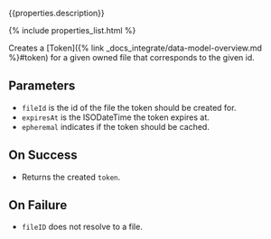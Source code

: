 {{properties.description}}

{% include properties_list.html %}

Creates a [Token]({% link _docs_integrate/data-model-overview.md %}#token) for a given owned file that
corresponds to the given id.

## Parameters

- `fileId` is the id of the file the token should be created for.
- `expiresAt` is the ISODateTime the token expires at.
- `epheremal` indicates if the token should be cached.

## On Success

- Returns the created `token`.

## On Failure

- `fileID` does not resolve to a file.
